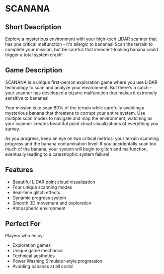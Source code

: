 # SCANANA

## Short Description
Explore a mysterious environment with your high-tech LIDAR scanner that has one critical malfunction - it's allergic to bananas! Scan the terrain to complete your mission, but be careful: that innocent-looking banana could trigger a total system crash!

## Game Description
SCANANA is a unique first-person exploration game where you use LIDAR technology to scan and analyze your environment. But there's a catch - your scanner has developed a bizarre malfunction that makes it extremely sensitive to bananas!

Your mission is to scan 80% of the terrain while carefully avoiding a mysterious banana that threatens to corrupt your entire system. Use multiple scan modes to navigate and map the environment, watching as your scanner creates beautiful point cloud visualizations of everything you survey.

As you progress, keep an eye on two critical metrics: your terrain scanning progress and the banana contamination level. If you accidentally scan too much of the banana, your system will begin to glitch and malfunction, eventually leading to a catastrophic system failure!

## Features
- Beautiful LIDAR point cloud visualization
- Four unique scanning modes
- Real-time glitch effects
- Dynamic progress system
- Smooth 3D movement and exploration
- Atmospheric environment

## Perfect For
Players who enjoy:
- Exploration games
- Unique game mechanics
- Technical aesthetics
- Power Washing Simulator-style progression
- Avoiding bananas at all costs! 